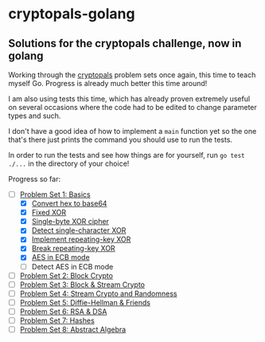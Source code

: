 # cryptopals-golang
## Solutions for the cryptopals challenge, now in golang

Working through the [cryptopals](https://cryptopals.com/) problem sets once again, this time to teach myself Go. Progress is already much better this time around!

I am also using tests this time, which has already proven extremely useful on several occasions where the code had to be edited to change parameter types and such.

I don't have a good idea of how to implement a `main` function yet so the one that's there just prints the command you should use to run the tests.

In order to run the tests and see how things are for yourself, run `go test ./...` in the directory of your choice! 

Progress so far: 

- [ ] [Problem Set 1: Basics](https://cryptopals.com/sets/1)
  - [x] [Convert hex to base64](https://github.com/jeengland/cryptopals-golang/tree/main/pset_1/challenge_1)
  - [x] [Fixed XOR](https://github.com/jeengland/cryptopals-golang/tree/main/pset_1/challenge_2)
  - [x] [Single-byte XOR cipher](https://github.com/jeengland/cryptopals-golang/tree/main/pset_1/challenge_3)
  - [x] [Detect single-character XOR](https://github.com/jeengland/cryptopals-golang/tree/main/pset_1/challenge_4)
  - [x] [Implement repeating-key XOR](https://github.com/jeengland/cryptopals-golang/tree/main/pset_1/challenge_5)
  - [x] [Break repeating-key XOR](https://github.com/jeengland/cryptopals-golang/tree/main/pset_1/challenge_6)
  - [x] [AES in ECB mode](https://github.com/jeengland/cryptopals-golang/tree/main/pset_1/challenge_7)
  - [ ] Detect AES in ECB mode
- [ ] [Problem Set 2: Block Crypto](https://cryptopals.com/sets/2)
- [ ] [Problem Set 3: Block & Stream Crypto](https://cryptopals.com/sets/3)
- [ ] [Problem Set 4: Stream Crypto and Randomness](https://cryptopals.com/sets/4)
- [ ] [Problem Set 5: Diffie-Hellman & Friends](https://cryptopals.com/sets/5)
- [ ] [Problem Set 6: RSA & DSA](https://cryptopals.com/sets/6)
- [ ] [Problem Set 7: Hashes](https://cryptopals.com/sets/7)
- [ ] [Problem Set 8: Abstract Algebra](https://cryptopals.com/sets/8)
